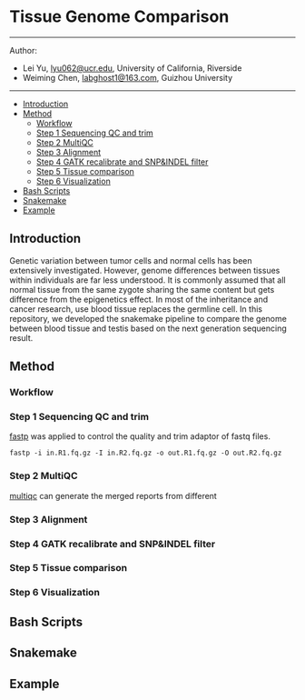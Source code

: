 # Tissue Genome Comparison
---
Author:
  - Lei Yu, lyu062@ucr.edu, University of California, Riverside
  - Weiming Chen, labghost1@163.com, Guizhou University
---


  * [Introduction](#introduction)
  * [Method](#method)
    + [Workflow](#workflow)
    + [Step 1 Sequencing QC and trim](#step-1-sequencing-qc-and-trim)
    + [Step 2 MultiQC](#step-2-multiqc)
    + [Step 3 Alignment](#step-3-alignment)
    + [Step 4 GATK recalibrate and SNP&INDEL filter](#step-4-gatk-recalibrate-and-snp-indel-filter)
    + [Step 5 Tissue comparison](#step-5-tissue-comparison)
    + [Step 6 Visualization](#step-6-visualization)
  * [Bash Scripts](#bash-scripts)
  * [Snakemake](#snakemake)
  * [Example](#example)


## Introduction
Genetic variation between tumor cells and normal cells has been extensively investigated. However, genome differences between tissues within individuals are far less understood. It is commonly assumed that all normal tissue from the same zygote sharing the same content but gets difference from the epigenetics effect. In most of the inheritance and cancer research, use blood tissue replaces the germline cell. In this repository, we developed the snakemake pipeline to compare the genome between blood tissue and testis based on the next generation sequencing result. 

## Method
### Workflow
### Step 1 Sequencing QC and trim
[fastp](https://github.com/OpenGene/fastp) was applied to control the quality and trim adaptor of fastq files.

```
fastp -i in.R1.fq.gz -I in.R2.fq.gz -o out.R1.fq.gz -O out.R2.fq.gz
```
### Step 2 MultiQC
[multiqc](https://multiqc.info/docs/) can generate the merged reports from different 
### Step 3 Alignment
### Step 4 GATK recalibrate and SNP&INDEL filter
### Step 5 Tissue comparison
### Step 6 Visualization

## Bash Scripts

## Snakemake 

## Example